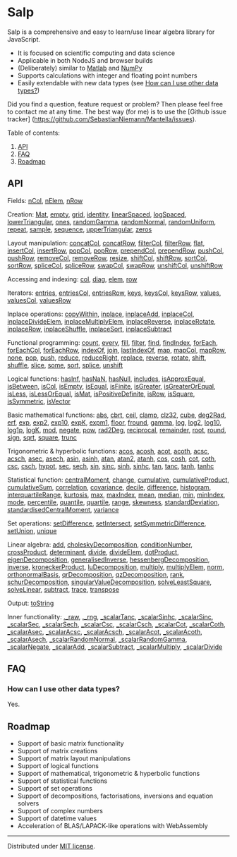 # Salp

Salp is a comprehensive and easy to learn/use linear algebra library for JavaScript.

- It is focused on scientific computing and data science
- Applicable in both NodeJS and browser builds
- (Deliberately) similar to [Matlab](https://de.mathworks.com/products/matlab.html) and [NumPy](https://numpy.org/)
- Supports calculations with integer and floating point numbers
- Easily extendable with new data types (see [How can I use other data types?]())

Did you find a question, feature request or problem? Then please feel free to contact me at any time. The best way (for me) is to use the [Github issue tracker] (https://github.com/SebastianNiemann/Mantella/issues).

Table of contents:

1. [API](#api)
1. [FAQ](#faq)
1. [Roadmap](#roadmap)

## API

Fields:
[nCol](#nCol),
[nElem](#nElem),
[nRow](#nRow)

Creation:
[Mat](#mat),
[empty](#empty),
[grid](#grid),
[identity](#identity),
[linearSpaced](#linspace),
[logSpaced](#logspace),
[lowerTriangular](#lowertriangular),
[ones](#ones),
[randomGamma](#randomGamma),
[randomNormal](#randomNormal),
[randomUniform](#randomUniform),
[repeat](#repeat),
[sample](#sample),
[sequence](#sequence),
[upperTriangular](#uppertriangular),
[zeros](#zeros)

Layout manipulation:
[concatCol](#concatCol),
[concatRow](#concatRow),
[filterCol](#filterCol),
[filterRow](#filterRow),
[flat](#flat),
[insertCol](#insertcol),
[insertRow](#insertrow),
[popCol](#appendcol),
[popRow](#appendrow),
[prependCol](#prependcol),
[prependRow](#prependrow),
[pushCol](#appendcol),
[pushRow](#appendrow),
[removeCol](#removecol),
[removeRow](#removerow),
[resize](#resize),
[shiftCol](#shiftCol),
[shiftRow](#shiftRow),
[sortCol](#sortCol),
[sortRow](#sortRow),
[spliceCol](#shiftCol),
[spliceRow](#shiftCol),
[swapCol](#swapCol),
[swapRow](#swapRow),
[unshiftCol](#shiftCol),
[unshiftRow](#shiftCol)

Accessing and indexing:
[col](#col),
[diag](#diag),
[elem](#elem),
[row](#row)

Iterators:
[entries](#entries),
[entriesCol](#entriesCol),
[entriesRow](#entriesRow),
[keys](#keys),
[keysCol](#keysCol),
[keysRow](#keysRow),
[values](#values),
[valuesCol](#valuesCol),
[valuesRow](#valuesRow)

Inplace operations:
[copyWithin](#copyWithin),
[inplace](#inplace),
[inplaceAdd](#inplaceAdd),
[inplaceCol](#inplaceCol),
[inplaceDivideElem](#inplaceDivideElem),
[inplaceMultiplyElem](#inplaceMultiplyElem),
[inplaceReverse](#inplaceReverse),
[inplaceRotate](#inplaceRotate),
[inplaceRow](#inplaceRow),
[inplaceShuffle](#inplaceShuffle),
[inplaceSort](#inplaceSort),
[inplaceSubtract](#inplaceSubtract)

Functional programming:
[count](#count),
[every](#every),
[fill](#fill),
[filter](#filter),
[find](#find),
[findIndex](#findIndex),
[forEach](#forEach),
[forEachCol](#forEachCol),
[forEachRow](#forEachRow),
[indexOf](#indexOf),
[join](#join),
[lastIndexOf](#lastIndexOf),
[map](#map),
[mapCol](#mapCol),
[mapRow](#mapRow),
[none](#none),
[pop](#pop),
[push](#push),
[reduce](#reduce),
[reduceRight](#reduceRight),
[replace](#replace),
[reverse](#reverse),
[rotate](#rotate),
[shift](#shift),
[shuffle](#shuffle),
[slice](#slice),
[some](#some),
[sort](#sort),
[splice](#splice),
[unshift](#unshift)

Logical functions:
[hasInf](#hasinf),
[hasNaN](#hasnan),
[hasNull](#hasnull),
[includes](#includes),
[isApproxEqual](#isapproxequal),
[isBetween](#isbetween),
[isCol](#iscol),
[isEmpty](#isempty),
[isEqual](#isequal),
[isFinite](#isfinite),
[isGreater](#isgreater),
[isGreaterOrEqual](#isgreaterorequal),
[isLess](#isless),
[isLessOrEqual](#islessorequal),
[isMat](#ismat),
[isPositiveDefinite](#ispositivedefinite),
[isRow](#isrow),
[isSquare](#issquare),
[isSymmetric](#issymmetric),
[isVector](#isvector)

Basic mathematical functions:
[abs](#abs),
[cbrt](#cbrt),
[ceil](#ceil),
[clamp](#clamp),
[clz32](#clz32),
[cube](#cube),
[deg2Rad](#deg2Rad),
[erf](#erf),
[exp](#exp),
[exp2](#exp2),
[exp10](#exp10),
[expK](#expK),
[expm1](#expm1),
[floor](#floor),
[fround](#fround),
[gamma](#gamma),
[log](#log),
[log2](#log2),
[log10](#log10),
[log1p](#log1p),
[logK](#logK),
[mod](#mod),
[negate](#negate),
[pow](#pow),
[rad2Deg](#rad2Deg),
[reciprocal](#reciprocal),
[remainder](#remainder),
[root](#root),
[round](#round),
[sign](#sign),
[sqrt](#sqrt),
[square](#square),
[trunc](#trunc)

Trigonometric & hyperbolic functions:
[acos](#acos),
[acosh](#acosh),
[acot](#acot),
[acoth](#acoth),
[acsc](#acsc),
[acsch](#acsch),
[asec](#asec),
[asech](#asech),
[asin](#asin),
[asinh](#asinh),
[atan](#atan),
[atan2](#atan2),
[atanh](#atanh),
[cos](#cos),
[cosh](#cosh),
[cot](#cot),
[coth](#coth),
[csc](#csc),
[csch](#csch),
[hypot](#hypot),
[sec](#sec),
[sech](#sech),
[sin](#sin),
[sinc](#sinc),
[sinh](#sinh),
[sinhc](#sinhc),
[tan](#tan),
[tanc](#tanc),
[tanh](#tanh),
[tanhc](#tanhc)

Statistical function:
[centralMoment](#centralmoment),
[change](#change),
[cumulative](#cumulative),
[cumulativeProduct](#cumulativeProduct),
[cumulativeSum](#cumulativeSum),
[correlation](#correlation),
[covariance](#covariance),
[decile](#decile),
[difference](#difference),
[histogram](#histogram),
[interquartileRange](#interquartilerange),
[kurtosis](#kurtosis),
[max](#max),
[maxIndex](#maxIndex),
[mean](#mean),
[median](#median),
[min](#min),
[minIndex](#minIndex),
[mode](#mode),
[percentile](#percentile),
[quantile](#quantile),
[quartile](#quartile),
[range](#range),
[skewness](#skewness),
[standardDeviation](#standarddeviation),
[standardisedCentralMoment](#standardisedcentralmoment),
[variance](#variance)

Set operations:
[setDifference](#setdifference),
[setIntersect](#setintersect),
[setSymmetricDifference](#setsymmetricdifference),
[setUnion](#setunion),
[unique](#unique)

Linear algebra:
[add](#add),
[choleskyDecomposition](#choleskyDecomposition),
[conditionNumber](#conditionNumber),
[crossProduct](#crossProduct),
[determinant](#determinant),
[divide](#divide),
[divideElem](#divideElem),
[dotProduct](#dotProduct),
[eigenDecomposition](#eigenDecomposition),
[generalisedInverse](#generalisedInverse),
[hessenbergDecomposition](#hessenbergDecomposition),
[inverse](#inverse),
[kroneckerProduct](#kroneckerProduct),
[luDecomposition](#luDecomposition),
[multiply](#multiply),
[multiplyElem](#multiplyElem),
[norm](#norm),
[orthonormalBasis](#orthonormalBasis),
[qrDecomposition](#qrDecomposition),
[qzDecomposition](#qzDecomposition),
[rank](#rank),
[schurDecomposition](#schurDecomposition),
[singularValueDecomposition](#singularValueDecomposition),
[solveLeastSquare](#solveLeastSquare),
[solveLinear](#solveLinear),
[subtract](#subtract),
[trace](#trace),
[transpose](#transpose)

Output:
[toString](#tostring)

Inner functionality:
[._raw](#_raw),
[._rng](#_rng),
[_scalarTanc](#_scalarTanc),
[_scalarSinhc](#_scalarSinhc),
[_scalarSinc](#_scalarSinc),
[_scalarSec](#_scalarSec),
[_scalarSech](#_scalarSech),
[_scalarCsc](#_scalarCsc),
[_scalarCsch](#_scalarCsch),
[_scalarCot](#_scalarCot),
[_scalarCoth](#_scalarCoth),
[_scalarAsec](#_scalarAsec),
[_scalarAcsc](#_scalarAcsc),
[_scalarAcsch](#_scalarAcsch),
[_scalarAcot](#_scalarAcot),
[_scalarAcoth](#_scalarAcoth),
[_scalarAsech](#_scalarAsech),
[_scalarRandomNormal](#_scalarRandomNormal),
[_scalarRandomGamma](#_scalarRandomGamma),
[_scalarNegate](#_scalarNegate),
[_scalarAdd](#_scalarAdd),
[_scalarSubtract](#_scalarSubtract),
[_scalarMultiply](#_scalarMultiply),
[_scalarDivide](#_scalarDivide)

## FAQ

### How can I use other data types?

Yes.

## Roadmap

- Support of basic matrix functionality
- Support of matrix creations
- Support of matrix layout manipulations
- Support of logical functions
- Support of mathematical, trigonometric & hyperbolic functions
- Support of statistical functions
- Support of set operations
- Support of decompositions, factorisations, inversions and equation solvers
- Support of complex numbers
- Support of datetime values
- Acceleration of BLAS/LAPACK-like operations with WebAssembly

---

Distributed under [MIT license](http://opensource.org/licenses/MIT).
